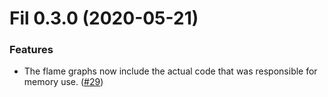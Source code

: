 # Fil 0.3.0 (2020-05-21)


### Features

- The flame graphs now include the actual code that was responsible for memory use. ([#29](https://gitlab.com/pythonspeed/filprofiler/-/issues/29))

